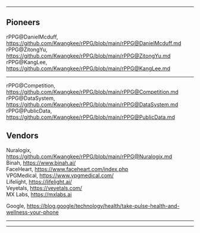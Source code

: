 ***
## Pioneers
rPPG@DanielMcduff, https://github.com/Kwangkee/rPPG/blob/main/rPPG@DanielMcduff.md  
rPPG@ZitongYu, https://github.com/Kwangkee/rPPG/blob/main/rPPG@ZitongYu.md  
rPPG@KangLee, https://github.com/Kwangkee/rPPG/blob/main/rPPG@KangLee.md  

***
rPPG@Competition, https://github.com/Kwangkee/rPPG/blob/main/rPPG@Competition.md  
rPPG@DataSystem, https://github.com/Kwangkee/rPPG/blob/main/rPPG@DataSystem.md  
rPPG@PublicData, https://github.com/Kwangkee/rPPG/blob/main/rPPG@PublicData.md  

## Vendors
Nuralogix, https://github.com/Kwangkee/rPPG/blob/main/rPPG@Nuralogix.md  
Binah, https://www.binah.ai/  
FaceHeart, https://www.faceheart.com/index.php  
VPGMedical, https://www.vpgmedical.com/  
Lifelight, https://lifelight.ai/    
Veyetals, https://veyetals.com/  
MX Labs, https://mxlabs.ai   

Google, https://blog.google/technology/health/take-pulse-health-and-wellness-your-phone   


***

***
